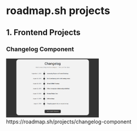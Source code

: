 <h1>roadmap.sh projects</h1>
<h2>1. Frontend Projects</h2>
<tbody>
  <tr>
    <th><h3>Changelog Component</h3></th>
    <td>
      <img src="1_Frontend Projects/4_Changelog Component/changelog_component.png" width="50%">
    </td>
    <td style="align: center;">
      https://roadmap.sh/projects/changelog-component
    </td>
  </tr>
</tbody>
